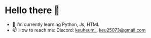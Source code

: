  Hello there 👋
=============
- 🌱 I’m currently learning Python, Js, HTML
- 📫 How to reach me: Discord: [keuheum_](https://discordapp.com/users/604983644733440001), [keu25073@gmail.com](mailto:keu25073@gmail.com)
<!--* I'm student developer!
* I love python!
* I like doing many project!
* I'm leader of [Team Accu](https://github.com/Team-Accu, "github link")
* I'm admin of [Coading lab](https://github.com/coding-1ab, "github link")
* 
<img src="https://img.shields.io/badge/Python-3776AB?style=flat-square&logo=Python&logoColor=white"/>

<img src="https://img.shields.io/badge/Discord-5865F2?style=flat-square&logo=Discord&logoColor=white"/>

<img src="https://img.shields.io/badge/JavaScript-F7DF1E?style=flat-square&logo=JavaScript&logoColor=white"/>

<img src="https://img.shields.io/badge/Visual Studio Code-007ACC?style=flat-square&logo=Visual Studio Code&logoColor=white&amp;link=http://t-accu.kro.kr/"/>

[<img src='https://img.shields.io/badge/Visual Studio Code-007ACC?style=flat-square&logo=Visual Studio Code&logoColor=white' alt='Visual Studio Code' height='40'>](https://www.youtube.com/channel/dd)  


![GitHub stats](https://github-readme-stats.vercel.app/api?username=keuheum&show_icons=true)  

![GitHub Activity Graph](https://activity-graph.herokuapp.com/graph?username=keuheum)  



![Profile views](https://gpvc.arturio.dev/keuheum)  






This is an H1
=============






**keuheum/keuheum** is a ✨ _special_ ✨ repository because its `README.md` (this file) appears on your GitHub profile.

Here are some ideas to get you started:

- 🔭 I’m currently working on ...
- 🌱 I’m currently learning ...
- 👯 I’m looking to collaborate on ...
- 🤔 I’m looking for help with ...
- 💬 Ask me about ...
- 📫 How to reach me: ...
- 😄 Pronouns: ...
- ⚡ Fun fact: ...
-->
